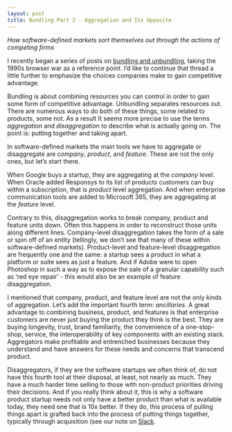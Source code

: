 ```yaml
---
layout: post
title: Bundling Part 2 - Aggregation and Its Opposite
---
```


*How software-defined markets sort themselves out through the actions of competing firms* 

<!--excerpt--> 

I recently began a series of posts on [bundling and unbundling](2021-05-17-bundling-netscape.md), taking the 1990s browser war as a reference point.  I’d like to continue that thread a little further to emphasize the choices companies make to gain competitive advantage.

Bundling is about combining resources you can control in order to gain some form of competitive advantage.  Unbundling separates resources out.  There are numerous ways to do both of these things, some related to products, some not.  As a result It seems more precise to use the terms *aggregation* and *disaggregation* to describe what is actually going on.  The point is: putting together and taking apart.

In software-defined markets the main tools we have to aggregate or disaggregate are *company*, *product*, and *feature*.  These are not the only ones, but let’s start there.  

When Google buys a startup, they are aggregating at the *company* level.  When Oracle added Responsys to its list of products customers can buy within a subscription, that is *product* level aggregation.  And when enterprise communication tools are added to Microsoft 365, they are  aggregating at the *feature* level.   

Contrary to this, disaggregation works to break company, product and feature units down.  Often this happens in order to reconstruct those units along different lines.  Company-level disaggregation takes the form of a sale or spin off of an entity (tellingly, we don’t see that many of these within software-defined markets).  Product-level and feature-level disaggregation are frequently one and the same: a startup sees a product in what a platform or suite sees as just a feature.  And if Adobe were to open Photoshop in such a way as to expose the sale of a granular capability such as ‘red eye repair’ - this would also be an example of feature disaggregation.

I mentioned that company, product, and feature level are not the only kinds of aggregation.  Let’s add the important fourth term:  *ancillaries*.  A great advantage to combining business, product, and features is that enterprise customers are never just buying the product they think is the best.  They are buying longevity, trust, brand familiarity, the convenience of a one-stop-shop, service, the interoperability of key components with an existing stack.  Aggregators make profitable and entrenched businesses because they understand and have answers for these needs and concerns that transcend product.

Disaggregators, if they are the software startups we often think of, do not have this fourth tool at their disposal, at least, not nearly as much.  They have a much harder time selling to those with non-product priorities driving their decisions.  And if you really think about it, this is why a software product startup needs not only have a better product than what is available today, they need one that is 10x better.  If they do, this process of pulling things apart is grafted back into the process of putting things together, typically through acquisition (see our note on [Slack](020-12-07-salesforce-slack.md).  



